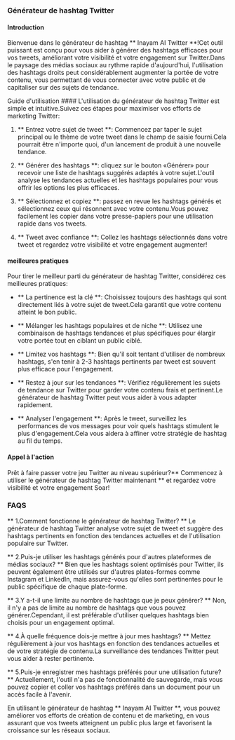 ### Générateur de hashtag Twitter

#### Introduction
Bienvenue dans le générateur de hashtag ** Inayam AI Twitter **!Cet outil puissant est conçu pour vous aider à générer des hashtags efficaces pour vos tweets, améliorant votre visibilité et votre engagement sur Twitter.Dans le paysage des médias sociaux au rythme rapide d'aujourd'hui, l'utilisation des hashtags droits peut considérablement augmenter la portée de votre contenu, vous permettant de vous connecter avec votre public et de capitaliser sur des sujets de tendance.

Guide d'utilisation ####
L'utilisation du générateur de hashtag Twitter est simple et intuitive.Suivez ces étapes pour maximiser vos efforts de marketing Twitter:

1. ** Entrez votre sujet de tweet **: Commencez par taper le sujet principal ou le thème de votre tweet dans le champ de saisie fourni.Cela pourrait être n'importe quoi, d'un lancement de produit à une nouvelle tendance.

2. ** Générer des hashtags **: cliquez sur le bouton «Générer» pour recevoir une liste de hashtags suggérés adaptés à votre sujet.L'outil analyse les tendances actuelles et les hashtags populaires pour vous offrir les options les plus efficaces.

3. ** Sélectionnez et copiez **: passez en revue les hashtags générés et sélectionnez ceux qui résonnent avec votre contenu.Vous pouvez facilement les copier dans votre presse-papiers pour une utilisation rapide dans vos tweets.

4. ** Tweet avec confiance **: Collez les hashtags sélectionnés dans votre tweet et regardez votre visibilité et votre engagement augmenter!

#### meilleures pratiques
Pour tirer le meilleur parti du générateur de hashtag Twitter, considérez ces meilleures pratiques:

- ** La pertinence est la clé **: Choisissez toujours des hashtags qui sont directement liés à votre sujet de tweet.Cela garantit que votre contenu atteint le bon public.

- ** Mélanger les hashtags populaires et de niche **: Utilisez une combinaison de hashtags tendances et plus spécifiques pour élargir votre portée tout en ciblant un public ciblé.

- ** Limitez vos hashtags **: Bien qu'il soit tentant d'utiliser de nombreux hashtags, s'en tenir à 2-3 hashtags pertinents par tweet est souvent plus efficace pour l'engagement.

- ** Restez à jour sur les tendances **: Vérifiez régulièrement les sujets de tendance sur Twitter pour garder votre contenu frais et pertinent.Le générateur de hashtag Twitter peut vous aider à vous adapter rapidement.

- ** Analyser l'engagement **: Après le tweet, surveillez les performances de vos messages pour voir quels hashtags stimulent le plus d'engagement.Cela vous aidera à affiner votre stratégie de hashtag au fil du temps.

#### Appel à l'action
Prêt à faire passer votre jeu Twitter au niveau supérieur?** Commencez à utiliser le générateur de hashtag Twitter maintenant ** et regardez votre visibilité et votre engagement Soar!

### FAQS

** 1.Comment fonctionne le générateur de hashtag Twitter? **
Le générateur de hashtag Twitter analyse votre sujet de tweet et suggère des hashtags pertinents en fonction des tendances actuelles et de l'utilisation populaire sur Twitter.

** 2.Puis-je utiliser les hashtags générés pour d'autres plateformes de médias sociaux? **
Bien que les hashtags soient optimisés pour Twitter, ils peuvent également être utilisés sur d'autres plates-formes comme Instagram et LinkedIn, mais assurez-vous qu'elles sont pertinentes pour le public spécifique de chaque plate-forme.

** 3.Y a-t-il une limite au nombre de hashtags que je peux générer? **
Non, il n'y a pas de limite au nombre de hashtags que vous pouvez générer.Cependant, il est préférable d'utiliser quelques hashtags bien choisis pour un engagement optimal.

** 4.À quelle fréquence dois-je mettre à jour mes hashtags? **
Mettez régulièrement à jour vos hashtags en fonction des tendances actuelles et de votre stratégie de contenu.La surveillance des tendances Twitter peut vous aider à rester pertinente.

** 5.Puis-je enregistrer mes hashtags préférés pour une utilisation future? **
Actuellement, l'outil n'a pas de fonctionnalité de sauvegarde, mais vous pouvez copier et coller vos hashtags préférés dans un document pour un accès facile à l'avenir.

En utilisant le générateur de hashtag ** Inayam AI Twitter **, vous pouvez améliorer vos efforts de création de contenu et de marketing, en vous assurant que vos tweets atteignent un public plus large et favorisent la croissance sur les réseaux sociaux.